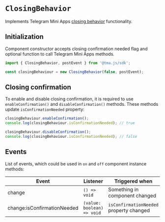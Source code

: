 # `ClosingBehavior`

Implements Telegram Mini
Apps [closing behavior](../../../../platform/functionality/closing-behavior.md) functionality.

## Initialization

Component constructor accepts closing confirmation needed flag and optional function to call
Telegram Mini Apps methods.

```typescript
import { ClosingBehavior, postEvent } from '@tma.js/sdk';

const closingBehaviour = new ClosingBehavior(false, postEvent);  
```

## Closing confirmation

To enable and disable closing confirmation, it is required to use `enableConfirmation()`
and `disableConfirmation()` methods. These methods update `isConfirmationNeeded` property:

```typescript  
closingBehaviour.enableConfirmation();
console.log(closingBehaviour.isConfirmationNeeded); // true  

closingBehaviour.disableConfirmation();
console.log(closingBehaviour.isConfirmationNeeded); // false
```

## Events

List of events, which could be used in `on` and `off` component instance methods:

| Event                       | Listener                   | Triggered when                          |
|-----------------------------|----------------------------|-----------------------------------------|
| change                      | `() => void`               | Something in component changed          |
| change:isConfirmationNeeded | `(value: boolean) => void` | `isConfirmationNeeded` property changed |